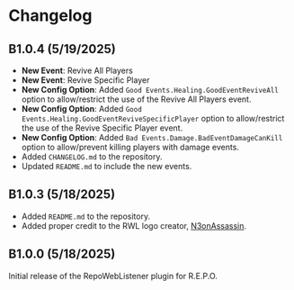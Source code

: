 # Changelog

## B1.0.4 (5/19/2025)
- **New Event**: Revive All Players
- **New Event**: Revive Specific Player
- **New Config Option**: Added `Good Events.Healing.GoodEventReviveAll` option to allow/restrict the use of the Revive All Players event.
- **New Config Option**: Added `Good Events.Healing.GoodEventReviveSpecificPlayer` option to allow/restrict the use of the Revive Specific Player event.
- **New Config Option**: Added `Bad Events.Damage.BadEventDamageCanKill` option to allow/prevent killing players with damage events.
- Added ``CHANGELOG.md`` to the repository.
- Updated ``README.md`` to include the new events.

## B1.0.3 (5/18/2025)
- Added ``README.md`` to the repository.
- Added proper credit to the RWL logo creator, [N3onAssassin](https://bsky.app/profile/n3onassassin.bsky.social).

## B1.0.0 (5/18/2025)
Initial release of the RepoWebListener plugin for R.E.P.O.